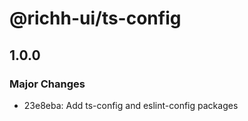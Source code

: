 # @richh-ui/ts-config

## 1.0.0

### Major Changes

- 23e8eba: Add ts-config and eslint-config packages
